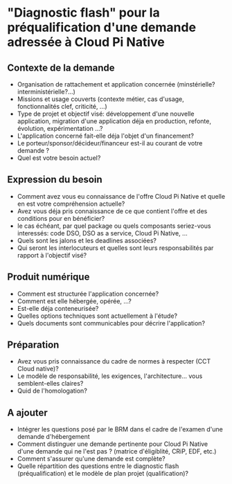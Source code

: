 # "Diagnostic flash" pour la préqualification d'une demande adressée à Cloud Pi Native

## Contexte de la demande
- Organisation de rattachement et application concernée (minstérielle? interministérielle?...)
- Missions et usage couverts (contexte métier, cas d'usage, fonctionnalités clef, criticité, ...)
- Type de projet et objectif visé: développement d'une nouvelle application, migration d'une application déja en production, refonte, évolution, expérimentation ...?
- L'application concerné fait-elle déja l'objet d'un financement? 
- Le porteur/sponsor/décideur/financeur est-il au courant de votre demande ? 
- Quel est votre besoin actuel? 

## Expression du besoin
- Comment avez vous eu connaissance de l'offre Cloud Pi Native et quelle en est votre compréhension actuelle?
- Avez vous déja pris connaissance de ce que contient l'offre et des conditions pour en bénéficier? 
- le cas échéant, par quel package ou quels composants seriez-vous interessés: code DSO, DSO as a service, Cloud Pi Native, ... 
- Quels sont les jalons et les deadlines associées? 
- Qui seront les interlocuteurs et quelles sont leurs responsabilités par rapport à l'objectif visé?

## Produit numérique
- Comment est structurée l'application concernée?
- Comment est elle hébergée, opérée, ...?
- Est-elle déja conteneurisée? 
- Quelles options techniques sont actuellement à l'étude? 
- Quels documents sont communicables pour décrire l'application?

## Préparation 
- Avez vous pris connaissance du cadre de normes à respecter (CCT Cloud native)? 
- Le modèle de responsabilité, les exigences, l'architecture... vous semblent-elles claires?
- Quid de l'homologation?


## A ajouter
- Intégrer les questions posé par le BRM dans el cadre de l'examen d'une demande d'hébergement
- Comment distinguer une demande pertinente pour Cloud Pi Native d'une demande qui ne l'est pas ? (matrice d'éligiblité, CRiP, EDF, etc.)
- Comment s'assurer qu'une demande est complète?
- Quelle répartition des questions entre le diagnostic flash (préqualification) et le modèle de plan projet (qualification)? 



